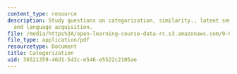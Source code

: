 ```yaml
---
content_type: resource
description: Study questions on categorization, similarity., latent semantic analysis,
  and language acquisition.
file: /media/https%3A/open-learning-course-data-rc.s3.amazonaws.com/9-012-the-brain-and-cognitive-sciences-ii-spring-2002/3652135946d1543ce546e5522c2105ae_catagorization.pdf
file_type: application/pdf
resourcetype: Document
title: Categorization
uid: 36521359-46d1-543c-e546-e5522c2105ae
---
```

